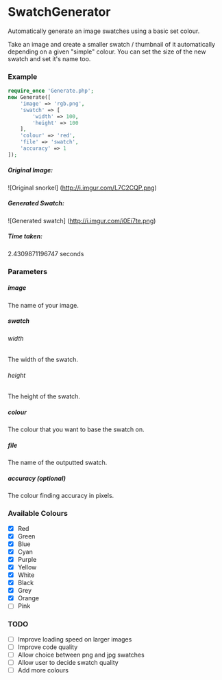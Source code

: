 # SwatchGenerator
Automatically generate an image swatches using a basic set colour.

Take an image and create a smaller swatch / thumbnail of it automatically depending on a given "simple" colour. You can set the size of the new swatch and set it's name too.

### Example

```PHP
require_once 'Generate.php';
new Generate([
    'image' => 'rgb.png',
    'swatch' => [
        'width' => 100,
        'height' => 100
    ],
    'colour' => 'red',
    'file' => 'swatch',
    'accuracy' => 1
]);
```

##### Original Image:
![Original snorkel]
(http://i.imgur.com/L7C2CQP.png)

##### Generated Swatch:
![Generated swatch]
(http://i.imgur.com/i0Ei7te.png)

##### Time taken:
2.4309871196747 seconds

### Parameters

##### image
The name of your image.

##### swatch
###### width
The width of the swatch.

###### height
The height of the swatch.

##### colour
The colour that you want to base the swatch on.

##### file
The name of the outputted swatch.

##### accuracy (optional)
The colour finding accuracy in pixels.

### Available Colours
- [x] Red
- [x] Green
- [x] Blue
- [x] Cyan
- [x] Purple
- [x] Yellow
- [x] White
- [x] Black
- [x] Grey
- [x] Orange
- [ ] Pink

### TODO
- [ ] Improve loading speed on larger images
- [ ] Improve code quality
- [ ] Allow choice between png and jpg swatches
- [ ] Allow user to decide swatch quality
- [ ] Add more colours
